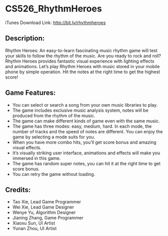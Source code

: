 # CS526_RhythmHeroes
iTunes Download Link: http://bit.ly/rhythmheroes

## Description:
Rhythm Heroes: An easy-to-learn fascinating music rhythm game will test your skills to follow the rhythm of the music.
Are you ready to rock and roll? Rhythm Heroes provides fantastic visual experience with lighting effects and animations. Let’s play Rhythm Heroes with music stored in your mobile phone by simple operation. Hit the notes at the right time to get the highest score!

## Game Features:
- You can select or search a song from your own music libraries to play.
- The game includes exclusive music analysis system, notes will be produced from the rhythm of the music.
- The game can make different kinds of game even with the same music.
- The game has three modes: easy, medium, hard. In each mode, the number of tracks and the speed of notes are different. You can enjoy the game by selecting a mode suits for you.
- When you have more combo hits, you’ll get score bonus and amazing visual effects.
- It’s visually striking user interface, animations and effects will make you immersed in this game.
- The game has random super notes, you can hit it at the right time to get score bonus.
- You can retry the game without loading.

## Credits:
- Tao Xie, Lead Game Programmer
- Wei Xie, Lead Game Designer
- Wenye Yu, Algorithm Designer
- Jianing Zhang, Game Programmer
- Xiaoxu Sun, UI Artist
- Yunan Zhou, UI Artist